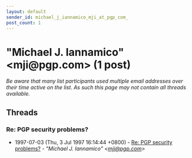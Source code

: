```yaml
---
layout: default
sender_id: michael_j_iannamico_mji_at_pgp_com_
post_count: 1
---
```


# "Michael J. Iannamico" <mji<span>@</span>pgp.com> (1 post)

_Be aware that many list participants used multiple email addresses over their time active on the list. As such this page may not contain all threads available._

## Threads

### Re: PGP security problems?
+ 1997-07-03 (Thu, 3 Jul 1997 16:14:44 +0800) - [Re: PGP security problems?](/archive/1997/07/455a6863966a459e72280977830a578211c2ce8a1963cd0f79bd5c32fa0544fb) - _"Michael J. Iannamico" \<mji@pgp.com\>_

